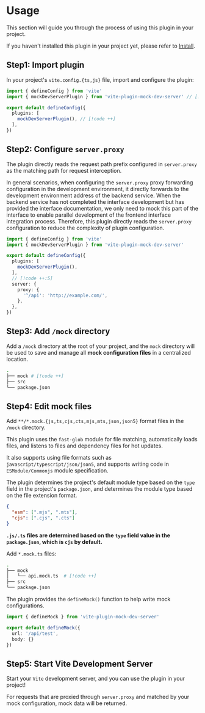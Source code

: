 # Usage

This section will guide you through the process of using this plugin in your project.

If you haven't installed this plugin in your project yet, please refer to [Install](/en/guide/install).

## Step1: Import plugin

In your project's `vite.config.{ts,js}` file, import and configure the plugin:

``` ts [vite.config.{ts,js}]
import { defineConfig } from 'vite'
import { mockDevServerPlugin } from 'vite-plugin-mock-dev-server' // [!code ++]

export default defineConfig({
  plugins: [
    mockDevServerPlugin(), // [!code ++]
  ],
})
```

## Step2: Configure `server.proxy`

The plugin directly reads the request path prefix configured in `server.proxy` as the matching path for request interception.

In general scenarios, when configuring the `server.proxy` proxy forwarding configuration in the development environment, it directly forwards to the development environment address of the backend service. When the backend service has not completed the interface development but has provided the interface documentation, we only need to mock this part of the interface to enable parallel development of the frontend interface integration process. Therefore, this plugin directly reads the `server.proxy` configuration to reduce the complexity of plugin configuration.

``` ts [vite.config.{ts,js}]
import { defineConfig } from 'vite'
import { mockDevServerPlugin } from 'vite-plugin-mock-dev-server'

export default defineConfig({
  plugins: [
    mockDevServerPlugin(),
  ],
  // [!code ++:5]
  server: {
    proxy: {
      '^/api': 'http://example.com/',
    },
  },
})
```

## Step3: Add `/mock` directory

Add a `/mock` directory at the root of your project, and the `mock` directory will be used to save and manage all **mock configuration files** in a centralized location.

```sh
.
├── mock # [!code ++]
├── src
└── package.json
```

## Step4: Edit mock files

Add `**/*.mock.{js,ts,cjs,cts,mjs,mts,json,json5}` format files in the `/mock` directory.

This plugin uses the `fast-glob` module for file matching, automatically loads files, and listens to files and dependency files for hot updates.

It also supports using file formats such as `javascript/typescript/json/json5`, and supports writing code in `ESModule/Commonjs` module specification.

The plugin determines the project's default module type based on the `type` field in the project's `package.json`, and determines the module type based on the file extension format.

``` json
{
  "esm": [".mjs", ".mts"],
  "cjs": [".cjs", ".cts"]
}
```

**`.js/.ts` files are determined based on the `type` field value in the `package.json`, which is `cjs` by default.**

Add `*.mock.ts` files:

```sh {3}
.
├── mock
│   └── api.mock.ts  # [!code ++]
├── src
└── package.json
```

The plugin provides the `defineMock()` function to help write mock configurations.

```ts [api.mock.ts]
import { defineMock } from 'vite-plugin-mock-dev-server'

export default defineMock({
  url: '/api/test',
  body: {}
})
```

## Step5: Start Vite Development Server

Start your `Vite` development server, and you can use the plugin in your project!

For requests that are proxied through `server.proxy` and matched by your mock configuration, mock data will be returned.
